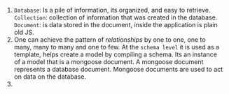 1. `Database`: Is a pile of information, its organized, and easy to retrieve.
`Collection`: collection of information that was created in the database. 
`Document`: is data stored in the document, inside the application is plain old JS. 
2. One can achieve the pattern of _relationships_ by one to one, one to many, many to many and one to few. At the `schema level` it is used as a template, helps create a model by compiling a schema. Its an instance of a model that is a mongoose document. A mongoose document represents a database document. Mongoose documents are used to act on data on the database. 
3. 